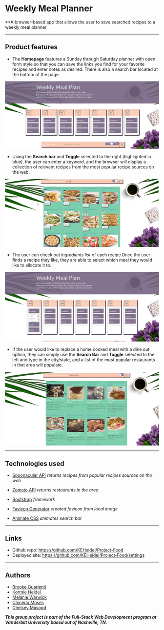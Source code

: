 
# Weekly Meal Planner

\*\*A browser-based app that allows the user to save searched recipes to a weekly meal planner

---

## Product features

- The **Homepage** features a Sunday through Saturday planner with open form style so that you can save the links you find for your favorite recipes and enter notes as desired. There is also a search bar located at the bottom of the page.

![Homepage](assets/Screenshots/hp1.png)

- Using the **Search bar** and **Toggle** selected to the right (highlighted in blue), the user can enter a keyword, and the browser will display a collection of relevant recipes from the most popular recipe sources on the web.

![Search specific recipes](assets/Screenshots/food.png)

- The user can check out _ingredients list_ of each recipe.Once the  user finds a recipe they like, they are able to select which meal they would like to allocate it to.

![Add to weekly planner](assets/Screenshots/planner.png)

- If the user would like to replace a home cooked meal with a dine out option, they can simply use the **Search Bar** and **Toggle** selected to the left and type in the city/state, and a list of the most popular restaurants in that area will populate.

![Find a restaurant](assets/Screenshots/rest.png)



---

## Technologies used

- [Spoonacular API](https://api.spoonacular.com/recipes/) _returns recipes from popular recipes sources on the web_

- [Zomato API](https://developers.zomato.com/api) _returns restaurants in the area_
- [Bootstrap](https://getbootstrap.com/) _framework_
- [Favicon Generator](https://www.favicon-generator.org/) _created favicon from local image_

- [Animate CSS](https://daneden.github.io/animate.css/) _animates search bar_

---

## Links

- Github repo: https://github.com/KEHeidel/Project-Food
- Deployed site: https://github.com/KEHeidel/Project-Food/settings

---

## Authors

- [Brooke Guarienti](https://github.com/brookeguarienti/)
- [Kortnie Heidel](https://github.com/KEHeidel/)
- [Melanie Warwick](https://github.com/melanoke4/)
- [Chinedu Moses](https://github.com/chinedu2moses/)
- [Chelsey Masood](https://github.com/devgirl221/)

***This group project is part of the Full-Stack Web Development program at Vanderbilt University based out of Nashville, TN.***
